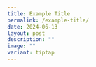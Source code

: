 ```yaml
---
title: Example Title
permalink: /example-title/
date: 2024-06-13
layout: post
description: ""
image: ""
variant: tiptap
---
```

